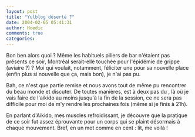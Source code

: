 ```yaml
---
layout: post
title: "Yulblog déserté ?"
date: 2004-02-05 05:41:31
author: Hoedic
comments: true
categories: 
---
```



Bon ben alors quoi ? Même les habituels piliers de bar n'étaient pas présents ce soir, Montréal serait-elle touchée pour l'épidémie de grippe (aviaire ?) ? Moi qui voulait, notamment, féliciter une  pour sa nouvelle place (enfin plus si nouvelle que ça, mais bon), je n'ai pas pu.

Bah, ce n'est que partie remise et nous avons tout de même pu rencontrer du beau monde et discuter. De toutes manières,  est à deux pas du , là où je vais faire de l'aikido au moins jusqu'à la fin de la session, ce ne sera pas difficile pour moi de m'y rendre les prochaines fois (même si je finis à 21h).

En parlant d'Aikido, mes muscles refroidissant, je découvre que la pratique de ce soir fut assez éprouvante pour un corps qui se plaint désormais à chaque mouvement. Bref, en un mot comme en cent : lit, me voilà !